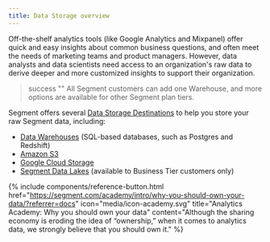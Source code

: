 ```yaml
---
title: Data Storage overview
---
```


Off-the-shelf analytics tools (like Google Analytics and Mixpanel) offer quick and easy insights about common business questions, and often meet the needs of marketing teams and product managers. However, data analysts and data scientists need access to an organization's raw data to derive deeper and more customized insights to support their organization.

> success ""
> All Segment customers can add one Warehouse, and more options are available for other Segment plan tiers.

Segment offers several [Data Storage Destinations](/docs/connections/storage/catalog/) to help you store your raw Segment data, including:

- [Data Warehouses](/docs/connections/storage/warehouses/) (SQL-based databases, such as Postgres and Redshift)
- [Amazon S3](/docs/connections/storage/catalog/amazon-s3/)
- [Google Cloud Storage](/docs/connections/storage/catalog/google-cloud-storage/)
- [Segment Data Lakes](/docs/connections/storage/data-lakes/) (available to Business Tier customers only)



{% include components/reference-button.html href="https://segment.com/academy/intro/why-you-should-own-your-data/?referrer=docs" icon="media/icon-academy.svg" title="Analytics Academy: Why you should own your data" content="Although the sharing economy is eroding the idea of “ownership,” when it comes to analytics data, we strongly believe that you should own it." %}

<!-- TODO:

Need to write a section that explains: (Each of these could be a heading)

- How do they work (streaming vs bulk loading) -- to be added later

make sure there's a catalog entry in warehouses.yml for everything we're going to list here so it gets built

-->
